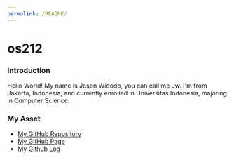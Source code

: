 ```yaml
---
permalink: /README/
---
```


# os212

### Introduction  

Hello World! My name is Jason Widodo, you can call me Jw. I'm from Jakarta, Indonesia, and currently enrolled in Universitas Indonesia, majoring in Computer Science.  

### My Asset

- [My GitHub Repository](https://github.com/jasonwidodo/os212.git)
- [My GitHub Page](https://jasonwidodo.github.io/os212/)
- [My Github Log](https://jasonwidodo.github.io/os212/TXT/mylog.txt)
